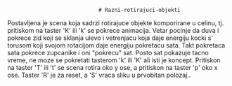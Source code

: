                                  # Razni-rotirajuci-objekti

  Postavljena je scena koja sadrzi rotirajuce objekte komporirane u 
celinu, tj. pritiskom na taster 'K' ili 'k' se pokrece animacija.
Vetar pocinje da duva i pokrece zid koji se sklanja ulevo i vetrenjacu koja daje energiju kocki s' torusom koji svojom rotacijom daje energiju pokretacu sata. Takt pokretaca sata pokrece zupcanike i oni "pokrecu" sat.
Posto sat pokazuje tacno vreme, ne moze se pokretati tasterom 'k' ili 'K' ali isti je koncept. Pritiskon na taster 'T' ili 't' se scena rotira oko y ose, a pritiskon na taster 'p' oko x ose. Taster 'R' je za reset, a 'S' vraca sliku u prvobitan polozaj..
